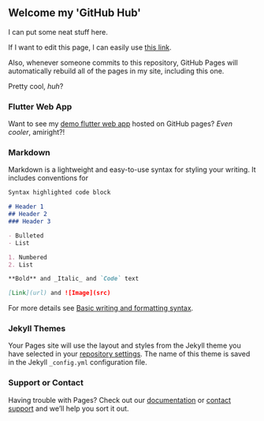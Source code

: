 ## Welcome my 'GitHub Hub'

I can put some neat stuff here.

If I want to edit this page, I can easily use [this link](https://github.com/TheGreatBabushka/TheGreatBabushka/edit/main/README.md).

Also, whenever someone commits to this repository, GitHub Pages will automatically rebuild all of the pages in my site, including this one. 

Pretty cool, _huh_?

### Flutter Web App
Want to see my [demo flutter web app](https://thegreatbabushka.github.io) hosted on GitHub pages?
_Even cooler_, amiright?!

### Markdown

Markdown is a lightweight and easy-to-use syntax for styling your writing. It includes conventions for

```markdown
Syntax highlighted code block

# Header 1
## Header 2
### Header 3

- Bulleted
- List

1. Numbered
2. List

**Bold** and _Italic_ and `Code` text

[Link](url) and ![Image](src)
```

For more details see [Basic writing and formatting syntax](https://docs.github.com/en/github/writing-on-github/getting-started-with-writing-and-formatting-on-github/basic-writing-and-formatting-syntax).

### Jekyll Themes

Your Pages site will use the layout and styles from the Jekyll theme you have selected in your [repository settings](https://github.com/TheGreatBabushka/TheGreatBabushka/settings/pages). The name of this theme is saved in the Jekyll `_config.yml` configuration file.

### Support or Contact

Having trouble with Pages? Check out our [documentation](https://docs.github.com/categories/github-pages-basics/) or [contact support](https://support.github.com/contact) and we’ll help you sort it out.
